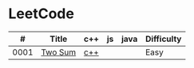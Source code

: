LeetCode
========
 

| # | Title | c++ | js | java | Difficulty |
|---| ----- | -------- | ---------- | ---------- | ---------- |
|0001|[Two Sum](https://leetcode.com/problems/two-sum/) | [c++](./src/0001-Two-Sum/two_sum.cpp) || |Easy|
